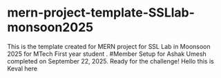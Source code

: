 # mern-project-template-SSLlab-monsoon2025
This is the template created for MERN project for SSL Lab in Moonsoon 2025 for MTech First year student .
#Member
Setup for Ashak Umesh completed on September 22, 2025. Ready for the challenge!
Hello this is Keval here
